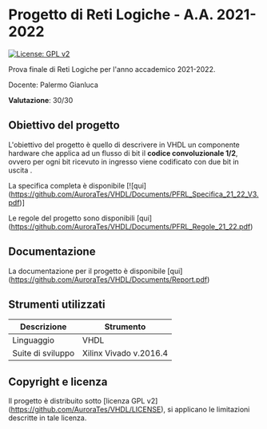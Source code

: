 # Progetto di Reti Logiche - A.A. 2021-2022

[![License: GPL v2](https://img.shields.io/badge/License-GPL_v2-blue.svg)](https://github.com/AuroraTes/VHDL/LICENSE)

Prova finale di Reti Logiche per l'anno accademico 2021-2022.

Docente: Palermo Gianluca

**Valutazione**: 30/30

## Obiettivo del progetto

L'obiettivo del progetto è quello di descrivere in VHDL un componente hardware che applica ad un flusso di bit il **codice convoluzionale 1/2**, ovvero per ogni bit ricevuto in ingresso viene codificato con due bit in uscita .

La specifica completa è disponibile [![qui] (https://github.com/AuroraTes/VHDL/Documents/PFRL_Specifica_21_22_V3.pdf)]

Le regole del progetto sono disponibili [qui] (https://github.com/AuroraTes/VHDL/Documents/PFRL_Regole_21_22.pdf)

## Documentazione

La documentazione per il progetto è disponibile [qui] (https://github.com/AuroraTes/VHDL/Documents/Report.pdf)

## Strumenti utilizzati

| Descrizione       | Strumento              |
|-------------------|------------------------|
| Linguaggio        | VHDL                   |
| Suite di sviluppo | Xilinx Vivado v.2016.4 |

## Copyright e licenza

Il progetto è distribuito sotto [licenza GPL v2] (https://github.com/AuroraTes/VHDL/LICENSE), si applicano le limitazioni descritte in tale licenza.
